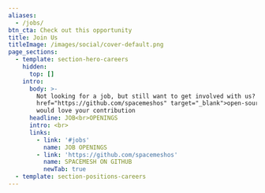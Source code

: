 ```yaml
---
aliases:
  - /jobs/
btn_cta: Check out this opportunity
title: Join Us
titleImage: /images/social/cover-default.png
page_sections:
  - template: section-hero-careers
    hidden:
      top: []
    intro:
      body: >-
        Not looking for a job, but still want to get involved with us? We're <a
        href="https://github.com/spacemeshos" target="_blank">open-source</a> and
        would love your contribution
      headline: JOB<br>OPENINGS
      intro: <br>
      links:
        - link: '#jobs'
          name: JOB OPENINGS
        - link: 'https://github.com/spacemeshos'
          name: SPACEMESH ON GITHUB
          newTab: true
  - template: section-positions-careers
---
```


